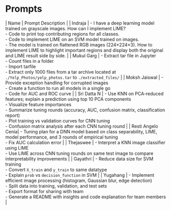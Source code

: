 # Prompts

| Name              | Prompt Description                                                                                                                                                           |
| Indraja           | - I have a deep learning model trained on grayscale images. How can I implement LIME?<br>- Code to print top contributing regions for all classes.<br>- Code to implement LIME on an SVM model trained on images.<br>- The model is trained on flattened RGB images (224×224×3). How to implement LIME to highlight important regions and display both the original and LIME result side by side. |
| Mukul Garg        | - Extract tar file in Jupyter<br>- Count files in a folder<br>- Import tarfile<br>- Extract only 1000 files from a tar archive located at `./Yelp_Photos/yelp_photos.tar` to `./extracted_files/` |
| Moksh Jaiswal     | - Provide exception handling for corrupted images<br>- Create a function to run all models in a single go<br>- Code for AUC and ROC curve                                    |
| Sri Datta N       | - Use KNN on PCA-reduced features; explain a prediction using top 10 PCA components<br>- Visualize feature importances<br>- Summarize tuning rounds (accuracy, AUC, confusion matrix, classification report)<br>- Plot training vs validation curves for CNN tuning<br>- Confusion matrix analysis after each CNN tuning round |
| Resti Angelo Cenia| - Tuning plan for a DNN model based on class separability, LIME, model performance, and 3 rounds of empirical tuning<br>- Fix AUC calculation error                          |
| Thejaswee         | - Interpret a KNN image classifier using LIME<br>- Use LIME across CNN tuning rounds on same test image to compare interpretability improvements                              |
| Gayathri          | - Reduce data size for SVM training<br>- Convert `X_train` and `y_train` to same datatype<br>- Explain `prob` vs `decision_function` in SVM                                   |
| Yugahang          | - Implement efficient image processing (histogram, Gaussian blur, edge detection)<br>- Split data into training, validation, and test sets<br>- Export format for sharing with team<br>- Generate a README with insights and code explanation for team members                                           |
